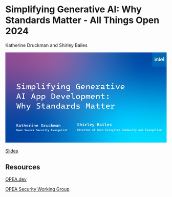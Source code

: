 # Simplifying Generative AI: Why Standards Matter - All Things Open 2024

Katherine Druckman and Shirley Bailes

![Simplifying Generative AI App Development: Why Standards Matter](https://github.com/intel/open-ecosystem-evangelism/blob/main/ai/Simplifying_Generative_AI_ATO24/ATO24-SimplfyingGenAI-OPEA-ATO24.jpg)

[Slides]()


## Resources

[OPEA.dev](https://opea.dev)

[OPEA Security Working Group](https://github.com/opea-project/Security-Working-Group)
